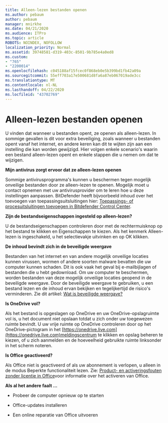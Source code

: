 ```yaml
---
title: Alleen-lezen bestanden openen
ms.author: pebaum
author: pebaum
manager: mnirkhe
ms.date: 04/21/2020
ms.audience: ITPro
ms.topic: article
ROBOTS: NOINDEX, NOFOLLOW
localization_priority: Normal
ms.assetid: 39748581-d319-403c-8501-9b785e4a0ed8
ms.custom:
- "765"
- "2200014"
ms.openlocfilehash: c045188af15fcec0f868eb0e5b399bd1fb42a09a
ms.sourcegitcommit: 55eff703a17e500681d8fa6a87eb067019ade3cc
ms.translationtype: MT
ms.contentlocale: nl-NL
ms.lasthandoff: 04/22/2020
ms.locfileid: "43702769"
---
```

# <a name="file-open-read-only"></a>Alleen-lezen bestanden openen

U vinden dat wanneer u bestanden opent, ze openen als alleen-lezen. In sommige gevallen is dit voor extra beveiliging, zoals wanneer u bestanden opent vanaf het internet, en andere keren kan dit te wijten zijn aan een instelling die kan worden gewijzigd. Hier volgen enkele scenario's waarin een bestand alleen-lezen opent en enkele stappen die u nemen om dat te wijzigen.
  
 **Mijn antivirus zorgt ervoor dat ze alleen-lezen openen**
  
Sommige antivirusprogramma's kunnen u beschermen tegen mogelijk onveilige bestanden door ze alleen-lezen te openen. Mogelijk moet u contact opnemen met uw antivirusprovider om te leren hoe u deze instellingen aanpassen. BitDefender heeft bijvoorbeeld inhoud over het toevoegen van toepassingsuitsluitingen hier: [Toepassings- of procesuitsluitingen toevoegen in Bitdefender Control Center](https://aka.ms/AA6098i).
  
 **Zijn de bestandseigenschappen ingesteld op alleen-lezen?**
  
U de bestandseigenschappen controleren door met de rechtermuisknop op het bestand te klikken en Eigenschappen te kiezen. Als het kenmerk Alleen-lezen is ingeschakeld, u het selectievakje uitvinken en op OK klikken.
  
 **De inhoud bevindt zich in de beveiligde weergave**
  
Bestanden van het internet en van andere mogelijk onveilige locaties kunnen virussen, wormen of andere soorten malware bevatten die uw computer kunnen schaden. Dit is ook vaak het geval bij e-mailbijlagen of bestanden die u hebt gedownload. Om uw computer te beschermen, worden bestanden van deze mogelijk onveilige locaties geopend in de beveiligde weergave. Door de beveiligde weergave te gebruiken, u een bestand lezen en de inhoud ervan bekijken en tegelijkertijd de risico's verminderen. Zie dit artikel: [Wat is beveiligde weergave?](https://support.office.com/article/d6f09ac7-e6b9-4495-8e43-2bbcdbcb6653)
  
 **Is OneDrive vol?**
  
Als het bestand is opgeslagen op OneDrive en uw OneDrive-opslagruimte vol is, u het document niet opslaan totdat u zich onder uw toegewezen ruimte bevindt. U uw vrije ruimte op OneDrive controleren door op het OneDrive-pictogram in het [https://onedrive.live.com](https://onedrive.live.com)meldingscentrum te klikken en opslag beheren te kiezen, of u zich aanmelden en de hoeveelheid gebruikte ruimte linksonder in het scherm noteren.
  
 **Is Office geactiveerd?**
  
Als Office niet is geactiveerd of als uw abonnement is verlopen, u alleen in de modus Beperkte functionaliteit lezen. Zie: [Product- en activeringsfouten zonder licentie in Office](https://support.office.com/article/0d23d3c0-c19c-4b2f-9845-5344fedc4380)voor informatie over het activeren van Office.
  
 **Als al het andere faalt ...**
  
- Probeer de computer opnieuw op te starten
    
- Office-updates installeren
    
- Een online reparatie van Office uitvoeren
    

